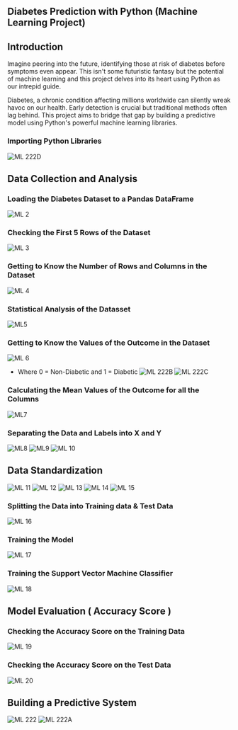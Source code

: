 ## Diabetes Prediction with Python (Machine Learning Project) 

## Introduction 
Imagine peering into the future, identifying those at risk of diabetes before symptoms even appear. This isn't some futuristic fantasy but the potential of machine learning and this project delves into its heart using Python as our intrepid guide.

Diabetes, a chronic condition affecting millions worldwide can silently wreak havoc on our health. Early detection is crucial but traditional methods often lag behind. This project aims to bridge that gap by building a predictive model using Python's powerful machine learning libraries.

 
  ### Importing Python Libraries
  ![ML 222D](https://github.com/Projects-Analysis/Diabetes-Prediction-with-Python-/assets/149543175/8d67fd7b-6b8d-4cb4-9590-b544f7c5ae74)


## Data Collection and Analysis

### Loading the Diabetes Dataset to a Pandas DataFrame 
![ML 2](https://github.com/Projects-Analysis/Diabetes-Prediction-with-Python-/assets/149543175/74649b4d-4ac3-4ce8-b656-5f15c25c739e)

### Checking the First 5 Rows of the Dataset
![ML 3](https://github.com/Projects-Analysis/Diabetes-Prediction-with-Python-/assets/149543175/d184eba6-8803-4a9f-9ef5-50aa4c16c7ff)

### Getting to Know the Number of Rows and Columns in the Dataset 
![ML 4](https://github.com/Projects-Analysis/Diabetes-Prediction-with-Python-/assets/149543175/718fade8-665b-4a06-b742-f10640ed2f1f)

### Statistical Analysis of the Datasset
![ML5](https://github.com/Projects-Analysis/Diabetes-Prediction-with-Python-/assets/149543175/1337ffce-a2ca-4242-9784-1b42fab22ab3)

### Getting to Know the Values of the Outcome in the Dataset

![ML 6](https://github.com/Projects-Analysis/Diabetes-Prediction-with-Python-/assets/149543175/81f40b09-0b76-46d2-8095-ac51b2ee65c0)
* Where 0 = Non-Diabetic and 1 = Diabetic
![ML 222B](https://github.com/Projects-Analysis/Diabetes-Prediction-with-Python-/assets/149543175/3e618656-2b84-47d3-a1a9-e6930bf7004a)
![ML 222C](https://github.com/Projects-Analysis/Diabetes-Prediction-with-Python-/assets/149543175/d19feae2-7d76-41dd-b031-e1f62f6f973e)


### Calculating the Mean  Values of the Outcome for all the Columns
![ML7](https://github.com/Projects-Analysis/Diabetes-Prediction-with-Python-/assets/149543175/66f95cc3-55de-45b2-8d1f-33a7a015a16a)

### Separating the Data and Labels into X and Y 
![ML8](https://github.com/Projects-Analysis/Diabetes-Prediction-with-Python-/assets/149543175/3c055f52-8e3d-4328-9769-ffed6613d63e)
![ML9](https://github.com/Projects-Analysis/Diabetes-Prediction-with-Python-/assets/149543175/3ffabead-3947-4fc4-9348-11af2cacc080)
![ML 10](https://github.com/Projects-Analysis/Diabetes-Prediction-with-Python-/assets/149543175/53633b45-d290-4862-8d91-20d2b2a42ab1)

## Data Standardization 
![ML 11](https://github.com/Projects-Analysis/Diabetes-Prediction-with-Python-/assets/149543175/6db5ce2f-2edb-443e-963b-80c23aee65bb)
![ML 12](https://github.com/Projects-Analysis/Diabetes-Prediction-with-Python-/assets/149543175/b8348dbe-e025-4ee3-9035-e2e800678abe)
![ML 13](https://github.com/Projects-Analysis/Diabetes-Prediction-with-Python-/assets/149543175/ac2d3309-e6b1-407c-a8a7-5683c105e35d)
![ML 14](https://github.com/Projects-Analysis/Diabetes-Prediction-with-Python-/assets/149543175/7b30be99-9bcf-4f36-a74d-c5164bae8070)
![ML 15](https://github.com/Projects-Analysis/Diabetes-Prediction-with-Python-/assets/149543175/ebf923ed-4eed-4690-917c-27a23591fc3d)

### Splitting the Data into Training data & Test Data 
![ML 16](https://github.com/Projects-Analysis/Diabetes-Prediction-with-Python-/assets/149543175/b6048d0e-c983-4b6c-b883-6c9d90939902)

### Training the  Model
![ML 17](https://github.com/Projects-Analysis/Diabetes-Prediction-with-Python-/assets/149543175/c77bc1c9-43ac-4043-8d2f-4996dd4070ea)
 

### Training the Support Vector Machine Classifier 
![ML 18](https://github.com/Projects-Analysis/Diabetes-Prediction-with-Python-/assets/149543175/e3e6410f-4f99-4e2a-b62b-0a99fb7a22bb)


## Model Evaluation ( Accuracy Score )
### Checking the Accuracy Score on the Training Data 
![ML 19](https://github.com/Projects-Analysis/Diabetes-Prediction-with-Python-/assets/149543175/8dbd5854-2015-49ad-ab2e-00875146e947)

### Checking the Accuracy Score on the Test Data
![ML 20](https://github.com/Projects-Analysis/Diabetes-Prediction-with-Python-/assets/149543175/be0af4a7-88ad-4d51-85e2-75ef0af57c0e)

## Building a Predictive System
![ML 222](https://github.com/Projects-Analysis/Diabetes-Prediction-with-Python-/assets/149543175/e78d0a42-6043-417c-a587-a6716745de49)
![ML 222A](https://github.com/Projects-Analysis/Diabetes-Prediction-with-Python-/assets/149543175/5553a126-a3c6-4527-926a-4b430c8fa0c7)
